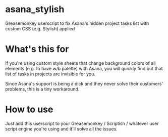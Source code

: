 # asana_stylish
Greasemonkey userscript to fix Asana's hidden project tasks list with custom CSS (e.g. Stylish) applied

# What's this for

If you're using custom style sheets that change background colors of all elements (e.g. to have w/b palette) with Asana, you will quickly find out that list of tasks in projects are invisible for you.

Since Asana's support is being a dick and they never solve their customers' problems, this is a tiny workaround.

# How to use

Just add this userscript to your Greasemonkey / Scriptish / whatever user script engine you're using and it'll solve all the issues.
